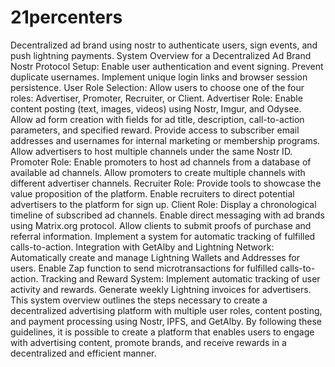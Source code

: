 # 21percenters
Decentralized ad brand using nostr to authenticate users, sign events, and push lightning payments.
System Overview for a Decentralized Ad Brand
Nostr Protocol Setup:
Enable user authentication and event signing.
Prevent duplicate usernames.
Implement unique login links and browser session persistence.
User Role Selection:
Allow users to choose one of the four roles: Advertiser, Promoter, Recruiter, or Client.
Advertiser Role:
Enable content posting (text, images, videos) using Nostr, Imgur, and Odysee.
Allow ad form creation with fields for ad title, description, call-to-action parameters, and specified reward.
Provide access to subscriber email addresses and usernames for internal marketing or membership programs.
Allow advertisers to host multiple channels under the same Nostr ID.
Promoter Role:
Enable promoters to host ad channels from a database of available ad channels.
Allow promoters to create multiple channels with different advertiser channels.
Recruiter Role:
Provide tools to showcase the value proposition of the platform.
Enable recruiters to direct potential advertisers to the platform for sign up.
Client Role:
Display a chronological timeline of subscribed ad channels.
Enable direct messaging with ad brands using Matrix.org protocol.
Allow clients to submit proofs of purchase and referral information.
Implement a system for automatic tracking of fulfilled calls-to-action.
Integration with GetAlby and Lightning Network:
Automatically create and manage Lightning Wallets and Addresses for users.
Enable Zap function to send microtransactions for fulfilled calls-to-action.
Tracking and Reward System:
Implement automatic tracking of user activity and rewards.
Generate weekly Lightning invoices for advertisers.
This system overview outlines the steps necessary to create a decentralized advertising platform with multiple user roles, content posting, and payment processing using Nostr, IPFS, and GetAlby. By following these guidelines, it is possible to create a platform that enables users to engage with advertising content, promote brands, and receive rewards in a decentralized and efficient manner.
